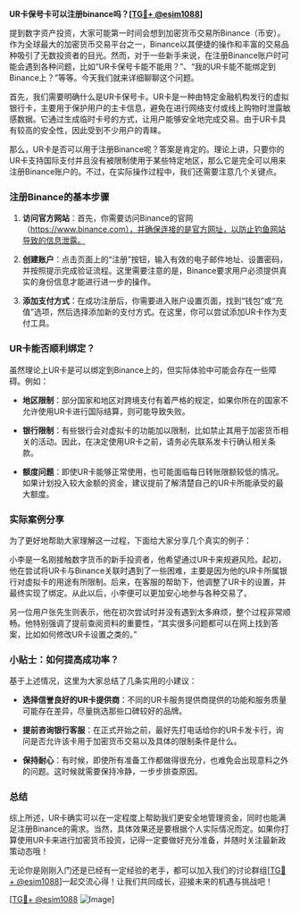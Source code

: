 **UR卡保号卡可以注册binance吗？[[TG💪+ @esim1088](https://t.me/s/esim1088)]**

提到数字资产投资，大家可能第一时间会想到加密货币交易所Binance（币安）。作为全球最大的加密货币交易平台之一，Binance以其便捷的操作和丰富的交易品种吸引了无数投资者的目光。然而，对于一些新手来说，在注册Binance账户时可能会遇到各种问题，比如“UR卡保号卡能不能用？”、“我的UR卡能不能绑定到Binance上？”等等。今天我们就来详细聊聊这个问题。

首先，我们需要明确什么是UR卡保号卡。UR卡是一种由特定金融机构发行的虚拟银行卡，主要用于保护用户的主卡信息，避免在进行网络支付或线上购物时泄露敏感数据。它通过生成临时卡号的方式，让用户能够安全地完成交易。由于UR卡具有较高的安全性，因此受到不少用户的青睐。

那么，UR卡是否可以用于注册Binance呢？答案是肯定的。理论上讲，只要你的UR卡支持国际支付并且没有被限制使用于某些特定地区，那么它是完全可以用来注册Binance账户的。不过，在实际操作过程中，我们还需要注意几个关键点。

### 注册Binance的基本步骤

1. **访问官方网站**：首先，你需要访问Binance的官网（https://www.binance.com），并确保连接的是官方网址，以防止钓鱼网站导致的信息泄露。
   
2. **创建账户**：点击页面上的“注册”按钮，输入有效的电子邮件地址、设置密码，并按照提示完成验证流程。这里需要注意的是，Binance要求用户必须提供真实的身份信息才能进行进一步的操作。

3. **添加支付方式**：在成功注册后，你需要进入账户设置页面，找到“钱包”或“充值”选项，然后选择添加新的支付方式。在这里，你可以尝试添加UR卡作为支付工具。

### UR卡能否顺利绑定？

虽然理论上UR卡是可以绑定到Binance上的，但实际体验中可能会存在一些障碍。例如：

- **地区限制**：部分国家和地区对跨境支付有着严格的规定，如果你所在的国家不允许使用UR卡进行国际结算，则可能导致失败。
  
- **银行限制**：有些银行会对虚拟卡的功能加以限制，比如禁止其用于加密货币相关的活动。因此，在决定使用UR卡之前，请务必先联系发卡行确认相关条款。

- **额度问题**：即使UR卡能够正常使用，也可能面临每日转账限额较低的情况。如果计划投入较大金额的资金，建议提前了解清楚自己的UR卡所能承受的最大额度。

### 实际案例分享

为了更好地帮助大家理解这一过程，下面给大家分享几个真实的例子：

小李是一名刚接触数字货币的新手投资者，他希望通过UR卡来规避风险。起初，他在尝试将UR卡与Binance关联时遇到了一些困难，主要是因为他的UR卡所属银行对虚拟卡的用途有所限制。后来，在客服的帮助下，他调整了UR卡的设置，并最终实现了绑定。从此以后，小李便可以更加安心地参与各种交易了。

另一位用户张先生则表示，他在初次尝试时并没有遇到太多麻烦，整个过程非常顺畅。他特别强调了提前查阅资料的重要性，“其实很多问题都可以在网上找到答案，比如如何修改UR卡设置之类的。”

### 小贴士：如何提高成功率？

基于上述情况，这里为大家总结了几条实用的小建议：

- **选择信誉良好的UR卡提供商**：不同的UR卡服务提供商提供的功能和服务质量可能存在差异，尽量挑选那些口碑较好的品牌。
  
- **提前咨询银行客服**：在正式开始之前，最好先打电话给你的UR卡发卡行，询问是否允许该卡用于加密货币交易以及具体的限制条件是什么。

- **保持耐心**：有时候，即使所有准备工作都做得很充分，也难免会出现意料之外的问题。这时候就需要保持冷静，一步步排查原因。

### 总结

综上所述，UR卡确实可以在一定程度上帮助我们更安全地管理资金，同时也能满足注册Binance的需求。当然，具体效果还是要根据个人实际情况而定。如果你打算使用UR卡来进行加密货币投资，记得一定要做好充分准备，并随时关注最新政策动态哦！

无论你是刚刚入门还是已经有一定经验的老手，都可以加入我们的讨论群组[[TG💪+ @esim1088](https://t.me/s/esim1088)]一起交流心得！让我们共同成长，迎接未来的机遇与挑战吧！

[[TG💪+ @esim1088](https://t.me/s/esim1088) ![Image](https://i.postimg.cc/4NQfJmqS/Snipaste-2025-05-13-00-14-12.png)]